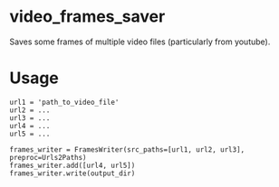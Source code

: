 # video_frames_saver
Saves some frames of multiple video files (particularly from youtube).

# Usage

~~~~
url1 = 'path_to_video_file'
url2 = ...
url3 = ...
url4 = ...
url5 = ...

frames_writer = FramesWriter(src_paths=[url1, url2, url3], preproc=Urls2Paths)
frames_writer.add([url4, url5])
frames_writer.write(output_dir)
~~~~
